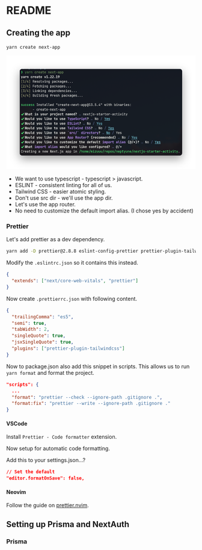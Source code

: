 # README

## Creating the app

```bash 
yarn create next-app
```

![Creating the app](./init.png)

- We want to use typescript - typescript > javascript.
- ESLINT - consistent linting for all of us.
- Tailwind CSS - easier atomic styling.
- Don't use src dir - we'll use the app dir.
- Let's use the app router.
- No need to customize the default import alias. (I chose yes by accident)

### Prettier

Let's add prettier as a dev dependency.

``` bash
yarn add -D prettier@2.8.8 eslint-config-prettier prettier-plugin-tailwindcss@3.3.2
```

Modify the `.eslintrc.json` so it contains this instead.

```json
{
  "extends": ["next/core-web-vitals", "prettier"]
}
```

Now create `.prettierrc.json` with following content.

``` json
{
  "trailingComma": "es5",
  "semi": true,
  "tabWidth": 2,
  "singleQuote": true,
  "jsxSingleQuote": true,
  "plugins": ["prettier-plugin-tailwindcss"]
}
```

Now to package.json also add this snippet in scripts. This allows us to run `yarn format` and format the project.

``` json
"scripts": {
  ...
  "format": "prettier --check --ignore-path .gitignore .",
  "format:fix": "prettier --write --ignore-path .gitignore ."
}
```

#### VSCode

Install `Prettier - Code formatter` extension.

Now setup for automatic code formatting.

Add this to your settings.json...?

```json
// Set the default
"editor.formatOnSave": false,
```

#### Neovim

Follow the guide on [prettier.nvim](https://github.com/MunifTanjim/prettier.nvim).

## Setting up Prisma and NextAuth

### Prisma
